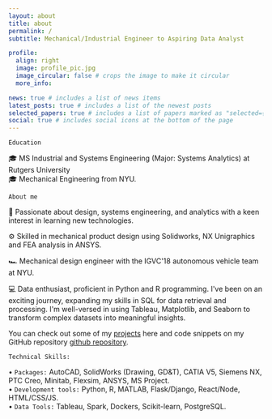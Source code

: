```yaml
---
layout: about
title: about
permalink: /
subtitle: Mechanical/Industrial Engineer to Aspiring Data Analyst

profile:
  align: right
  image: profile_pic.jpg
  image_circular: false # crops the image to make it circular
  more_info: 

news: true # includes a list of news items
latest_posts: true # includes a list of the newest posts
selected_papers: true # includes a list of papers marked as "selected={true}"
social: true # includes social icons at the bottom of the page
---
```


`Education`

🎓 MS Industrial and Systems Engineering (Major: Systems Analytics) at Rutgers University \
🎓 Mechanical Engineering from NYU.

`About me`

🌟 Passionate about design, systems engineering, and analytics with a keen interest in learning new technologies.

⚙ Skilled in mechanical product design using Solidworks, NX Unigraphics and FEA analysis in ANSYS.

🏎️ Mechanical design engineer with the IGVC'18 autonomous vehicle team at NYU.

💻 Data enthusiast, proficient in Python and R programming. I've been on an exciting journey, expanding my skills in SQL for data retrieval and processing. I'm well-versed in using Tableau, Matplotlib, and Seaborn to transform complex datasets into meaningful insights.

You can check out some of my [projects](/projects/) here and code snippets on my GitHub repository [github repository](/repositories/).

`Technical Skills:`

• `Packages:` AutoCAD, SolidWorks (Drawing, GD&T), CATIA V5, Siemens NX, PTC Creo, Minitab, Flexsim, ANSYS, MS Project. \
• `Development tools:` Python, R, MATLAB, Flask/Django, React/Node, HTML/CSS/JS. \
• `Data Tools:` Tableau, Spark, Dockers, Scikit-learn, PostgreSQL.
